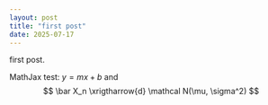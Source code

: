 ```yaml
---
layout: post
title: "first post"
date: 2025-07-17
---
```



first post.

MathJax test: $y = mx + b$ and 
$$
\bar X_n \xrigtharrow{d} \mathcal N(\mu, \sigma^2)
$$


